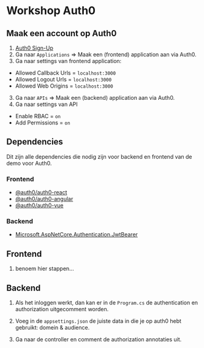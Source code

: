 # Workshop Auth0

## Maak een account op Auth0

1. [Auth0 Sign-Up](https://auth0.com/signup?place=header&type=button&text=sign%20up)
2. Ga naar `Applications` => Maak een (frontend) application aan via Auth0.
3. Ga naar settings van frontend application:
- Allowed Callback Urls = `localhost:3000`
- Allowed Logout Urls = `localhost:3000`
- Allowed Web Origins = `localhost:3000`
3. Ga naar `APIs` => Maak een (backend) application aan via Auth0.
4. Ga naar settings van API
- Enable RBAC = `on`
- Add Permissions = `on`

## Dependencies

Dit zijn alle dependencies die nodig zijn voor backend en frontend van de demo voor Auth0.

### Frontend

- [@auth0/auth0-react](https://www.npmjs.com/package/@auth0/auth0-react)
- [@auth0/auth0-angular](https://www.npmjs.com/package/@auth0/auth0-angular)
- [@auth0/auth0-vue](https://www.npmjs.com/package/@auth0/auth0-vue)

### Backend

- [Microsoft.AspNetCore.Authentication.JwtBearer](https://www.nuget.org/packages/Microsoft.AspNetCore.Authentication.JwtBearer)

## Frontend

1. benoem hier stappen...

## Backend

1. Als het inloggen werkt, dan kan er in de `Program.cs` de authentication en authorization uitgecomment worden.

2. Voeg in de `appsettings.json` de juiste data in die je op auth0 hebt gebruikt: domein & audience.

3. Ga naar de controller en comment de authorization annotaties uit.